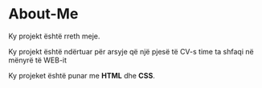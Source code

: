 # About-Me

Ky projekt është rreth meje.

Ky projekt është ndërtuar për arsyje që një pjesë të CV-s time ta shfaqi në mënyrë të WEB-it

Ky projeket është punar me **HTML** dhe **CSS**.
